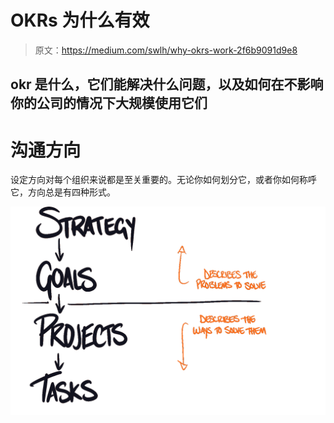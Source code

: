 # OKRs 为什么有效

> 原文：<https://medium.com/swlh/why-okrs-work-2f6b9091d9e8>

## okr 是什么，它们能解决什么问题，以及如何在不影响你的公司的情况下大规模使用它们

# 沟通方向

设定方向对每个组织来说都是至关重要的。无论你如何划分它，或者你如何称呼它，方向总是有四种形式。

![](img/02cc8c4dcbc068d4266f7c73b16a3e59.png)